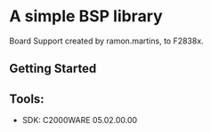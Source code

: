 # A simple BSP library 

Board Support created by ramon.martins, to F2838x.

## Getting Started

## Tools:

- SDK: C2000WARE 05.02.00.00